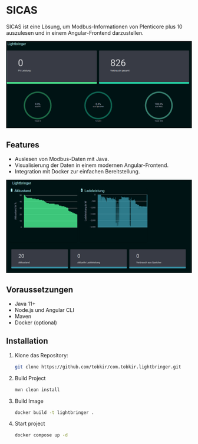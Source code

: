# SICAS

SICAS ist eine Lösung, um Modbus-Informationen von Plenticore plus 10 auszulesen und in einem Angular-Frontend darzustellen.

![img.png](img.png)
## Features

- Auslesen von Modbus-Daten mit Java.
- Visualisierung der Daten in einem modernen Angular-Frontend.
- Integration mit Docker zur einfachen Bereitstellung.

![img_1.png](img_1.png)

## Voraussetzungen

- Java 11+
- Node.js und Angular CLI
- Maven
- Docker (optional)

## Installation

1. Klone das Repository:
   ```sh
   git clone https://github.com/tobkir/com.tobkir.lightbringer.git

2. Build Project
    ```sh
    mvn clean install
   
3. Build Image
    ```sh
   docker build -t lightbringer .

4. Start project
    ```sh
   docker compose up -d